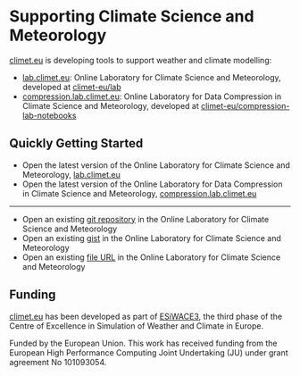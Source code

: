 # Supporting Climate Science and Meteorology

[climet.eu](https://climet.eu) is developing tools to support weather and climate modelling:

- [lab.climet.eu](https://lab.climet.eu): Online Laboratory for Climate Science and Meteorology, developed at [climet-eu/lab](https://github.com/climet-eu/lab)
- [compression.lab.climet.eu](https://compression.lab.climet.eu): Online Laboratory for Data Compression in Climate Science and Meteorology, developed at [climet-eu/compression-lab-notebooks](https://github.com/climet-eu/compression-lab-notebooks)

## Quickly Getting Started

- Open the latest version of the Online Laboratory for Climate Science and Meteorology, [lab.climet.eu](https://lab.climet.eu)
- Open the latest version of the Online Laboratory for Data Compression in Climate Science and Meteorology, [compression.lab.climet.eu](https://compression.lab.climet.eu)

<hr>

- Open an existing [git repository](lab/urls/repo.md) in the Online Laboratory for Climate Science and Meteorology
- Open an existing [gist](lab/urls/gist.md) in the Online Laboratory for Climate Science and Meteorology
- Open an existing [file URL](lab/urls/https.md) in the Online Laboratory for Climate Science and Meteorology

## Funding

[climet.eu](https://climet.eu) has been developed as part of [ESiWACE3](https://www.esiwace.eu), the third phase of the Centre of Excellence in Simulation of Weather and Climate in Europe.

Funded by the European Union. This work has received funding from the European High Performance Computing Joint Undertaking (JU) under grant agreement No 101093054.
